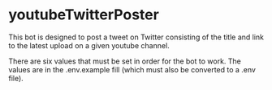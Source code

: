 # youtubeTwitterPoster

This bot is designed to post a tweet on Twitter consisting of the title and link to the latest upload on a given youtube channel.

There are six values that must be set in order for the bot to work. The values are in the .env.example fill (which must also be converted to a .env file).

